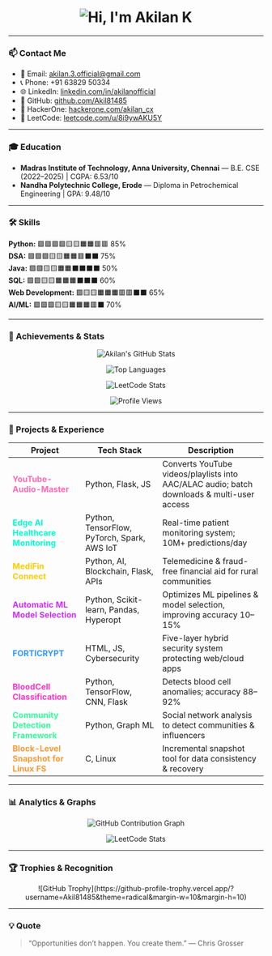 <h1 align="center">
  <img src="assets/typing-header.gif" alt="Hi, I'm Akilan K" />
</h1>


---

### 📫 Contact Me
- 📧 Email: akilan.3.official@gmail.com  
- 📞 Phone: +91 63829 50334  
- 🌐 LinkedIn: [linkedin.com/in/akilanofficial](https://www.linkedin.com/in/akilanofficial/)  
- 🐙 GitHub: [github.com/Akil81485](https://github.com/Akil81485)  
- 🦊 HackerOne: [hackerone.com/akilan_cx](https://hackerone.com/akilan_cx)  
- 🧩 LeetCode: [leetcode.com/u/8i9ywAKU5Y](https://leetcode.com/u/8i9ywAKU5Y/)  

---

### 🎓 Education
- **Madras Institute of Technology, Anna University, Chennai** — B.E. CSE (2022–2025) | CGPA: 6.53/10  
- **Nandha Polytechnic College, Erode** — Diploma in Petrochemical Engineering | GPA: 9.48/10  

---

### 🛠️ Skills

**Python:** 🟩🟩🟩🟩🟨🟨🟧🟧🟥🟥 85%  
**DSA:** 🟩🟩🟩🟨🟨🟧🟧🟥⬛⬛ 75%  
**Java:** 🟩🟩🟨🟨🟧🟧⬛⬛⬛⬛ 50%  
**SQL:** 🟩🟩🟨🟨🟧🟧🟧⬛⬛⬛ 60%  
**Web Development:** 🟩🟨🟨🟧🟧🟧🟥🟥⬛⬛ 65%  
**AI/ML:** 🟩🟩🟩🟨🟨🟧🟧🟧🟥⬛ 70%  

---

### 🌟 Achievements & Stats

<div align="center">

![Akilan's GitHub Stats](https://github-readme-stats.vercel.app/api?username=Akil81485&show_icons=true&theme=radical&count_private=true)  

![Top Languages](https://github-readme-stats.vercel.app/api/top-langs/?username=Akil81485&layout=compact&theme=radical)  

![LeetCode Stats](https://leetcard.jacoblin.cool/8i9ywAKU5Y?theme=dark)  

![Profile Views](https://komarev.com/ghpvc/?username=Akil81485&style=for-the-badge&color=blueviolet)  

</div>

---

### 🚀 Projects & Experience

| Project | Tech Stack | Description |
|---------|------------|-------------|
| <span style="color:#ff69b4">**YouTube-Audio-Master**</span> | Python, Flask, JS | Converts YouTube videos/playlists into AAC/ALAC audio; batch downloads & multi-user access |
| <span style="color:#00ffcc">**Edge AI Healthcare Monitoring**</span> | Python, TensorFlow, PyTorch, Spark, AWS IoT | Real-time patient monitoring system; 10M+ predictions/day |
| <span style="color:#ffcc00">**MediFin Connect**</span> | Python, AI, Blockchain, Flask, APIs | Telemedicine & fraud-free financial aid for rural communities |
| <span style="color:#cc33ff">**Automatic ML Model Selection**</span> | Python, Scikit-learn, Pandas, Hyperopt | Optimizes ML pipelines & model selection, improving accuracy 10–15% |
| <span style="color:#3399ff">**FORTICRYPT**</span> | HTML, JS, Cybersecurity | Five-layer hybrid security system protecting web/cloud apps |
| <span style="color:#ff33cc">**BloodCell Classification**</span> | Python, TensorFlow, CNN, Flask | Detects blood cell anomalies; accuracy 88–92% |
| <span style="color:#33ff99">**Community Detection Framework**</span> | Python, Graph ML | Social network analysis to detect communities & influencers |
| <span style="color:#ff9933">**Block-Level Snapshot for Linux FS**</span> | C, Linux | Incremental snapshot tool for data consistency & recovery |

---

### 📊 Analytics & Graphs

<div align="center">

![GitHub Contribution Graph](https://activity-graph.herokuapp.com/graph?username=Akil81485&theme=react-dark&hide_border=true)  

![LeetCode Stats](https://leetcard.jacoblin.cool/8i9ywAKU5Y?theme=dark&border=true)  

</div>

---

### 🏆 Trophies & Recognition
<div align="center">
![GitHub Trophy](https://github-profile-trophy.vercel.app/?username=Akil81485&theme=radical&margin-w=10&margin-h=10)
</div>

---

### 💡 Quote
> “Opportunities don’t happen. You create them.” — Chris Grosser
